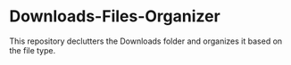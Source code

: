 # Downloads-Files-Organizer
This repository declutters the Downloads folder and organizes it based on the file type.
